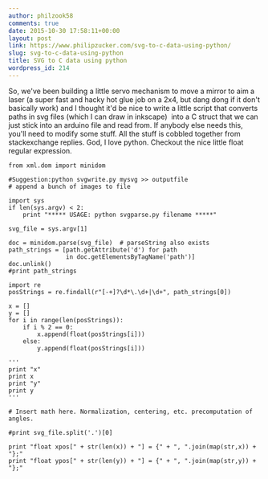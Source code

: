 ```yaml
---
author: philzook58
comments: true
date: 2015-10-30 17:58:11+00:00
layout: post
link: https://www.philipzucker.com/svg-to-c-data-using-python/
slug: svg-to-c-data-using-python
title: SVG to C data using python
wordpress_id: 214
---
```


So, we've been building a little servo mechanism to move a mirror to aim a laser (a super fast and hacky hot glue job on a 2x4, but dang dong if it don't basically work) and I thought it'd be nice to write a little script that converts paths in svg files (which I can draw in inkscape)  into a C struct that we can just stick into an arduino file and read from. If anybody else needs this, you'll need to modify some stuff. All the stuff is cobbled together from stackexchange replies. God, I love python. Checkout the nice little float regular expression.

    
    from xml.dom import minidom
    
    #Suggestion:python svgwrite.py mysvg >> outputfile
    # append a bunch of images to file
    
    import sys
    if len(sys.argv) < 2:
        print "***** USAGE: python svgparse.py filename *****"
    
    svg_file = sys.argv[1]
    
    doc = minidom.parse(svg_file)  # parseString also exists
    path_strings = [path.getAttribute('d') for path
                    in doc.getElementsByTagName('path')]
    doc.unlink()
    #print path_strings
    
    import re
    posStrings = re.findall(r"[-+]?\d*\.\d+|\d+", path_strings[0])
    
    x = []
    y = []
    for i in range(len(posStrings)):
        if i % 2 == 0:
            x.append(float(posStrings[i]))
        else:
            y.append(float(posStrings[i]))
    
    '''
    print "x"
    print x
    print "y"
    print y
    '''
    
    # Insert math here. Normalization, centering, etc. precomputation of angles.
    
    #print svg_file.split('.')[0]
    
    print "float xpos[" + str(len(x)) + "] = {" + ", ".join(map(str,x)) + "};"
    print "float ypos[" + str(len(y)) + "] = {" + ", ".join(map(str,y)) + "};"
    



